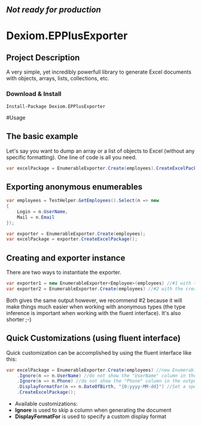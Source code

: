 **_Not ready for production_**
---

# Dexiom.EPPlusExporter


Project Description
-------------------
A very simple, yet incredibly powerfull library to generate Excel documents with objects, arrays, lists, collections, etc.

### Download & Install

```
Install-Package Dexiom.EPPlusExporter
```

#Usage


## The basic example
Let's say you want to dump an array or a list of objects to Excel (without any specific formatting).
One line of code is all you need.

```cs
var excelPackage = EnumerableExporter.Create(employees).CreateExcelPackage();
```

## Exporting anonymous enumerables

```cs
var employees = TestHelper.GetEmployees().Select(n => new
{
	Login = n.UserName,
	Mail = n.Email
});

var exporter = EnumerableExporter.Create(employees);
var excelPackage = exporter.CreateExcelPackage();
```

## Creating and exporter instance
There are two ways to instantiate the exporter.
```cs
var exporter1 = new EnumerableExporter<Employee>(employees) //#1 with the standard contructor
var exporter2 = EnumerableExporter.Create(employees) //#2 with the create method using type inference
```
Both gives the same output however, we recommend #2 because it will make things much easier when working with anonymous types (the type inference is important when working with the fluent interface). It's also shorter ;-)

## Quick Customizations (using fluent interface)
Quick customization can be accomplished by using the fluent interface like this:

```cs
var excelPackage = EnumerableExporter.Create(employees) //new EnumerableExporter<Employee>(employees)
	.Ignore(n => n.UserName) //do not show the "UserName" column in the output
	.Ignore(n => n.Phone) //do not show the "Phone" column in the output
	.DisplayFormatFor(n => n.DateOfBirth, "{0:yyyy-MM-dd}") //Set a specific format for the "DateOfBirth"
	.CreateExcelPackage();
```

* Available customizations:
 * **Ignore** is used to skip a column when generating the document
 * **DisplayFormatFor** is used to specify a custom display format
